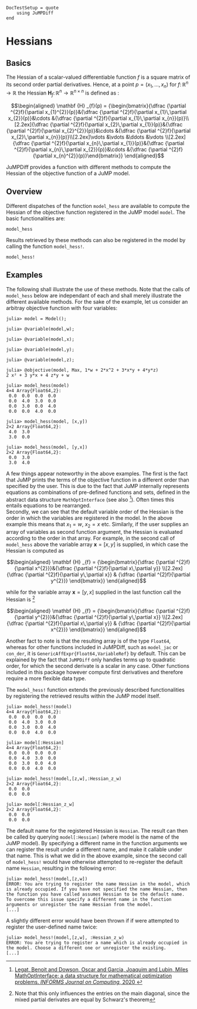 ```@meta
DocTestSetup = quote
    using JuMPDiff
end
```

# Hessians 

## Basics 
The Hessian of a scalar-valued differentiable function $f$ is a square matrix of its second order partial derivatives. Hence, at a point $p = (x_1,...,x_n)$ for $f\colon \mathbb {R} ^{n}\to \mathbb {R}$ the Hessian $\mathbf{H}_f\colon \mathbb {R} ^{n}\to \mathbb {R}^{n \times n}$ is defined as : 
```math
\begin{aligned} 
\mathbf {H} _{f}(p) = {\begin{bmatrix}{\dfrac {\partial ^{2}f}{\partial x_{1}^{2}}(p)}&{\dfrac {\partial ^{2}f}{\partial x_{1}\,\partial x_{2}}(p)}&\cdots &{\dfrac {\partial ^{2}f}{\partial x_{1}\,\partial x_{n}}(p)}\\[2.2ex]{\dfrac {\partial ^{2}f}{\partial x_{2}\,\partial x_{1}}(p)}&{\dfrac {\partial ^{2}f}{\partial x_{2}^{2}}(p)}&\cdots &{\dfrac {\partial ^{2}f}{\partial x_{2}\,\partial x_{n}}(p)}\\[2.2ex]\vdots &\vdots &\ddots &\vdots \\[2.2ex]{\dfrac {\partial ^{2}f}{\partial x_{n}\,\partial x_{1}}(p)}&{\dfrac {\partial ^{2}f}{\partial x_{n}\,\partial x_{2}}(p)}&\cdots &{\dfrac {\partial ^{2}f}{\partial x_{n}^{2}}(p)}\end{bmatrix}}
\end{aligned}
```

JuMPDiff provides a function with different methods to compute the Hessian of the objective function of a JuMP model. 

## Overview 
Different dispatches of the function `model_hess` are available to compute the Hessian of the objective function registered in the JuMP model `model`. The basic functionalities are: 
```@docs 
model_hess
```
Results retrieved by these methods can also be registered in the model by calling the function `model_hess!`. 
```@docs
model_hess!
```
## Examples
The following shall illustrate the use of these methods. Note that the calls of `model_hess` below are independant of each and shall merely illustrate the different available methods. For the sake of the example, let us consider an arbitray objective function with four variables: 
```jldoctest examplehess
julia> model = Model();

julia> @variable(model,w);

julia> @variable(model,x);

julia> @variable(model,y);

julia> @variable(model,z);

julia> @objective(model, Max, 1*w + 2*x^2 + 3*x*y + 4*y*z)
2 x² + 3 y*x + 4 z*y + w

julia> model_hess(model)
4×4 Array{Float64,2}:
 0.0  0.0  0.0  0.0
 0.0  4.0  3.0  0.0
 0.0  3.0  0.0  4.0
 0.0  0.0  4.0  0.0

julia> model_hess(model, [x,y])
2×2 Array{Float64,2}:
 4.0  3.0
 3.0  0.0

julia> model_hess(model, [y,x])
2×2 Array{Float64,2}:
 0.0  3.0
 3.0  4.0
```
A few things appear noteworthy in the above examples. The first is the fact that JuMP prints the terms of the objective function in a different order than specified by the user. This is due to the fact that JuMP internally represents equations as combinations of pre-defined functions and sets, defined in the abstract data structure `MathOptInterface` (see also [^1]). Often times this entails equations to be rearranged.\
Secondly, we can see that the default variable order of the Hessian is the order in which the variables are registered in the model. In the above example this means that $x_1 = w$, $x_2 = x$ etc. Similarly, if the user supplies an array of variables as second function argument, the Hessian is evaluated according to the order in that array. For example, in the second call of `model_hess` above the variable array $\mathbf{x} = [x, y]$ is supplied, in which case the Hessian is computed as 
```math
\begin{aligned} 
\mathbf {H} _{f} = {\begin{bmatrix}{\dfrac {\partial ^{2}f}{\partial x^{2}}}&{\dfrac {\partial ^{2}f}{\partial x\,\partial y}} \\[2.2ex] 
{\dfrac {\partial ^{2}f}{\partial y\,\partial x}} & {\dfrac {\partial ^{2}f}{\partial y^{2}}}
\end{bmatrix}}
\end{aligned}
```
while for the variable array $\mathbf{x} = [y, x]$ supplied in the last function call the Hessian is [^2]
```math
\begin{aligned} 
\mathbf {H} _{f} = {\begin{bmatrix}{\dfrac {\partial ^{2}f}{\partial y^{2}}}&{\dfrac {\partial ^{2}f}{\partial y\,\partial x}} \\[2.2ex]
{\dfrac {\partial ^{2}f}{\partial x\,\partial y}} & {\dfrac {\partial ^{2}f}{\partial x^{2}}}
\end{bmatrix}}
\end{aligned}
```
Another fact to note is that the resulting array is of the type `Float64`, whereas for other functions included in JuMPDiff, such as `model_jac` or `con_der`, it is `GenericAffExpr{Float64,VariableRef}` by default. This can be explained by the fact that `JuMPDiff` only handles terms up to quadratic order, for which the second derivate is a scalar in any case. Other functions included in this package however compute first derivatives and therefore require a more flexible data type. 

The `model_hess!` function extends the previously described functionalities by registering the retrieved results within the JuMP model itself. 
```jldoctest examplehess
julia> model_hess!(model)
4×4 Array{Float64,2}:
 0.0  0.0  0.0  0.0
 0.0  4.0  3.0  0.0
 0.0  3.0  0.0  4.0
 0.0  0.0  4.0  0.0

julia> model[:Hessian]
4×4 Array{Float64,2}:
 0.0  0.0  0.0  0.0
 0.0  4.0  3.0  0.0
 0.0  3.0  0.0  4.0
 0.0  0.0  4.0  0.0

julia> model_hess!(model,[z,w],:Hessian_z_w)
2×2 Array{Float64,2}:
 0.0  0.0
 0.0  0.0

julia> model[:Hessian_z_w]
2×2 Array{Float64,2}:
 0.0  0.0
 0.0  0.0
```
The default name for the registered Hessian is `Hessian`. The result can then be called by querying `model[:Hessian]` (where model is the name of the JuMP model). By specifying a different name in the function arguments we can register the result under a different name, and make it callable under that name. This is what we did in the above example, since the second call of `model_hess!` would have otherwise attempted to re-register the default name `Hessian`, resulting in the following error: 
```jldoctest examplehess
julia> model_hess!(model,[z,w])
ERROR: You are trying to register the name Hessian in the model, which is already occupied. If you have not specified the name Hessian, then the function you have called assumes Hessian to be the default name. To overcome this issue specify a different name in the function arguments or unregister the name Hessian from the model.
[...]
```
A slightly different error would have been thrown if if were attempted to register the user-defined name twice:
```jldoctest examplehess
julia> model_hess!(model,[z,w], :Hessian_z_w)
ERROR: You are trying to register a name which is already occupied in the model. Choose a different one or unregister the existing.
[...]
```



[^1]: [Legat, Benoit and Dowson, Oscar and Garcia, Joaquim and Lubin, Miles     MathOptInterface: a data structure for mathematical optimization problems. _INFORMS Journal on Computing_, 2020 ](https://arxiv.org/abs/2002.03447)
[^2]: Note that this only influences the entries on the main diagonal, since the mixed partial derivates are equal by Schwarz's theorem